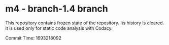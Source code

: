 # m4 - branch-1.4 branch

This repository contains frozen state of the repository.
Its history is cleared. It is used only for static code
analysis with Codacy.

Commit Time: 1693218092